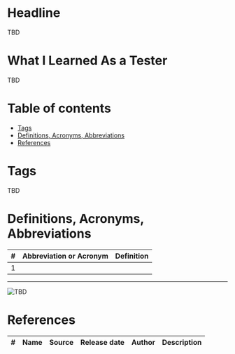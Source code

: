 # Headline
TBD

# What I Learned As a Tester
TBD 

# Table of contents
- [Tags](https://github.com/dimanikulin/dimanikulin/blob/main/WhatILearnedAsTester.md#tags)
- [Definitions, Acronyms, Abbreviations](https://github.com/dimanikulin/dimanikulin/blob/main/WhatILearnedAsTester.md#definitions-acronyms-abbreviations)
- [References](https://github.com/dimanikulin/dimanikulin/blob/main/WhatILearnedAsTester.md#references)

# Tags
TBD

# Definitions, Acronyms, Abbreviations
| # | Abbreviation or Acronym | Definition     |
| - | ------------------------|:--------------:|
| 1 |

---

<img src="./Images/TBD.jpg" alt="TBD" />

# References
| # | Name                 | Source                | Release date           |  Author                 | Description   |
| - | ---------------------|---------------------- |----------------------- | ----------------------- |:-------------:|
